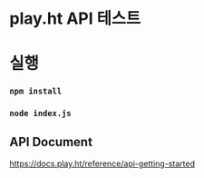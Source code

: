 # play.ht API 테스트

# 실행
### `npm install`
### `node index.js`

## API Document
https://docs.play.ht/reference/api-getting-started

